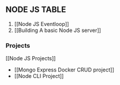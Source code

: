 ## NODE JS TABLE
1. [[Node JS Eventloop]]
2. [[Building A basic Node JS server]]






### Projects
[[Node JS Projects]]
- [[Mongo Express Docker CRUD project]]
- [[Node CLI Project]]